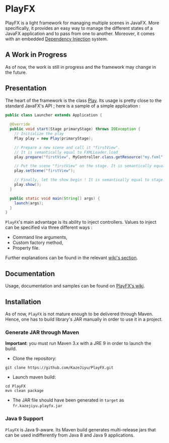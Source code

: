 # PlayFX
PlayFX is a light framework for managing multiple scenes in JavaFX. More specifically, it provides an easy way to manage the different states of a JavaFX application and to pass from one to another. Moreover, it comes with an embedded [Dependency Injection](https://en.wikipedia.org/wiki/Dependency_injection) system.

## A Work in Progress
As of now, the work is still in progress and the framework may change in the future.

## Presentation

The heart of the framework is the class [Play](https://github.com/KazeJiyu/playfx/blob/master/src/main/java/fr/kazejiyu/playfx/Play.java). Its usage is pretty close to the standard JavaFX's API ; here is a sample of a simple application :

```java
public class Launcher extends Application {
	
  @Override
  public void start(Stage primaryStage) throws IOException {	
    // Initialize the play
    Play play = new Play(primaryStage);

    // Prepare a new scene and call it "firstView". 
    // It is semantically equal to FXMLLoader.load
    play.prepare("firstView", MyController.class.getResource("my.fxml"));

    // Put the scene "firstView" on the stage. It is semantically equal to stage.setScene
    play.setScene("firstView");

    // Finally, let the show begin ! It is semantically equal to stage.show
    play.show();
  }

  public static void main(String[] args) {
    launch(args);
  }
}
```

`PlayFX`'s main advantage is its ability to inject controllers. Values to inject can be specified via three different ways :
- Command line arguments,
- Custom factory method,
- Property file.

Further explanations can be found in the relevant [wiki's section](https://github.com/KazeJiyu/PlayFX/wiki/Dependency-Injection).

## Documentation

Usage, documentation and samples can be found on [PlayFX's wiki](https://github.com/KazeJiyu/PlayFX/wiki).

## Installation

As of now, `PlayFX` is not mature enough to be delivered through Maven. Hence, one has to build library's JAR manually in order to use it in a project.

### Generate JAR through Maven

__Important__: you must run Maven 3.x with a JRE 9 in order to launch the build.

- Clone the repository:

```
git clone https://github.com/KazeJiyu/PlayFX.git
```

- Launch maven build:

```
cd PlayFX
mvn clean package
```

- The JAR file should have been generated in `target` as `fr.kazejiyu.playfx.jar`

### Java 9 Support

`PlayFX` is Java 9-aware. Its Maven build generates multi-release jars that can be used indifferently from Java 8 and Java 9 applications.
